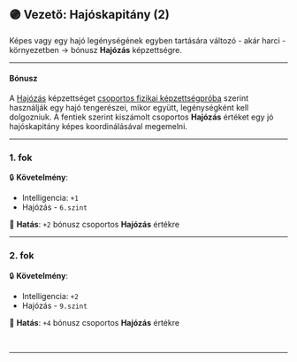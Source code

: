 ## 🟣 Vezető: Hajóskapitány (2)

Képes vagy egy hajó legénységének egyben tartására változó - akár harci - környezetben → bónusz **Hajózás** képzettségre.

---
#### Bónusz

A [Hajózás](../kepzettsegek.szekunder/hajozas.md) képzettséget [csoportos fizikai képzettségpróba](../037_csoportos_kepzettsegproba.md#%EF%B8%8F-1-csoportos-fizikai-k%C3%A9pzetts%C3%A9gpr%C3%B3ba) szerint használják egy hajó tengerészei, mikor együtt, legénységként kell dolgozniuk. A fentiek szerint kiszámolt csoportos **Hajózás** értéket egy jó hajóskapitány képes koordinálásával megemelni.

---
### 1. fok

🔒 **Követelmény**:
- Intelligencia: `+1`
- Hajózás - `6.szint`

🌟 **Hatás**: `+2` bónusz csoportos **Hajózás** értékre

---
### 2. fok

🔒 **Követelmény**:
- Intelligencia: `+2`
- Hajózás - `9.szint`

🌟 **Hatás**: `+4` bónusz csoportos **Hajózás** értékre

<br />

---
